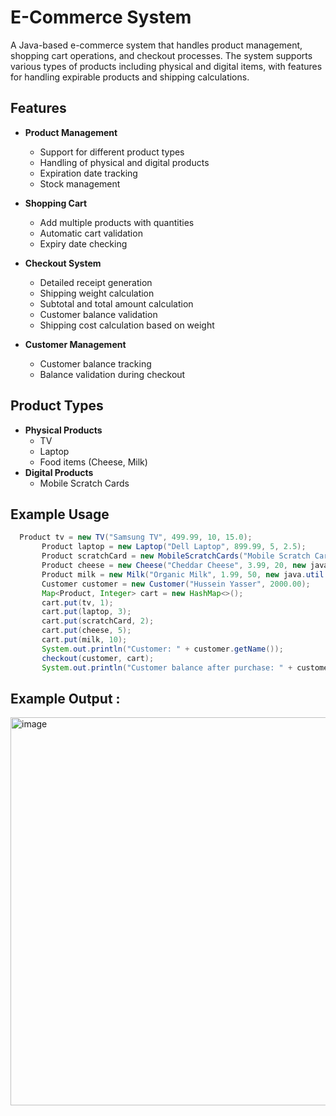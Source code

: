 # E-Commerce System

A Java-based e-commerce system that handles product management, shopping cart operations, and checkout processes. The system supports various types of products including physical and digital items, with features for handling expirable products and shipping calculations.

## Features

- **Product Management**
  - Support for different product types
  - Handling of physical and digital products
  - Expiration date tracking
  - Stock management

- **Shopping Cart**
  - Add multiple products with quantities
  - Automatic cart validation
  - Expiry date checking

- **Checkout System**
  - Detailed receipt generation
  - Shipping weight calculation
  - Subtotal and total amount calculation
  - Customer balance validation
  - Shipping cost calculation based on weight

- **Customer Management**
  - Customer balance tracking
  - Balance validation during checkout

## Product Types

- **Physical Products**
  - TV
  - Laptop
  - Food items (Cheese, Milk)
- **Digital Products**
  - Mobile Scratch Cards

 ## Example Usage 
 ```Java
   Product tv = new TV("Samsung TV", 499.99, 10, 15.0);
        Product laptop = new Laptop("Dell Laptop", 899.99, 5, 2.5);
        Product scratchCard = new MobileScratchCards("Mobile Scratch Card", 4.99, 100);
        Product cheese = new Cheese("Cheddar Cheese", 3.99, 20, new java.util.Date(2026, 5, 10), 0.5);
        Product milk = new Milk("Organic Milk", 1.99, 50, new java.util.Date(125, 5, 31), 1.0);
        Customer customer = new Customer("Hussein Yasser", 2000.00);
        Map<Product, Integer> cart = new HashMap<>();
        cart.put(tv, 1);
        cart.put(laptop, 3);
        cart.put(scratchCard, 2);
        cart.put(cheese, 5);
        cart.put(milk, 10);
        System.out.println("Customer: " + customer.getName());
        checkout(customer, cart);
        System.out.println("Customer balance after purchase: " + customer.getBalance());
```
 ## Example Output : 
<img width="579" height="621" alt="image" src="https://github.com/user-attachments/assets/c3732c88-b2ae-42f9-9572-64a7632781da" />
